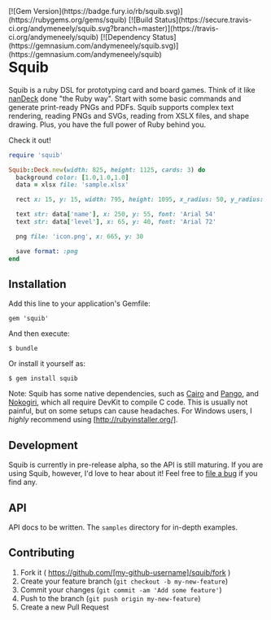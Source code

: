 <div style="float: right">
[![Gem Version](https://badge.fury.io/rb/squib.svg)](https://rubygems.org/gems/squib)
[![Build Status](https://secure.travis-ci.org/andymeneely/squib.svg?branch=master)](https://travis-ci.org/andymeneely/squib)
[![Dependency Status](https://gemnasium.com/andymeneely/squib.svg)](https://gemnasium.com/andymeneely/squib)
</div>

# Squib

Squib is a ruby DSL for prototyping card and board games. Think of it like [nanDeck](http://www.nand.it/nandeck/) done "the Ruby way". Start with some basic commands and generate print-ready PNGs and PDFs. Squib supports complex text rendering, reading PNGs and SVGs, reading from XSLX files, and shape drawing. Plus, you have the full power of Ruby behind you. 

Check it out!

```ruby
require 'squib'

Squib::Deck.new(width: 825, height: 1125, cards: 3) do
  background color: [1.0,1.0,1.0]
  data = xlsx file: 'sample.xlsx'

  rect x: 15, y: 15, width: 795, height: 1095, x_radius: 50, y_radius: 50

  text str: data['name'], x: 250, y: 55, font: 'Arial 54'
  text str: data['level'], x: 65, y: 40, font: 'Arial 72'

  png file: 'icon.png', x: 665, y: 30

  save format: :png
end
```

## Installation

Add this line to your application's Gemfile:

    gem 'squib'

And then execute:

    $ bundle

Or install it yourself as:

    $ gem install squib

Note: Squib has some native dependencies, such as [Cairo](https://github.com/rcairo/rcairo) and [Pango](http://ruby-gnome2.sourceforge.jp/hiki.cgi?Pango%3A%3ALayout), and [Nokogiri](http://nokogiri.org/), which all require DevKit to compile C code. This is usually not painful, but on some setups can cause headaches. For Windows users, I *highly* recommend using [http://rubyinstaller.org/].

## Development

Squib is currently in pre-release alpha, so the API is still maturing. If you are using Squib, however, I'd love to hear about it! Feel free to [file a bug](https://github.com/andymeneely/squib/issues) if you find any.

## API

API docs to be written. The `samples` directory for in-depth examples.

## Contributing

1. Fork it ( https://github.com/[my-github-username]/squib/fork )
2. Create your feature branch (`git checkout -b my-new-feature`)
3. Commit your changes (`git commit -am 'Add some feature'`)
4. Push to the branch (`git push origin my-new-feature`)
5. Create a new Pull Request

